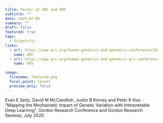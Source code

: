 ```yaml
---
title: Poster at GRC and GRS
subtitle: ""
date: 2025-07-05
summary: ""
draft: false
featured: true
tags:
  - Scientific
links:
  - url: https://www.grc.org/human-genetics-and-genomics-conference/2025/
    name: GRC
  - url: https://www.grc.org/human-genetics-and-genomics-grs-conference/2025/
    name: GRS
    
image:
  filename: featured.png
  focal_point: Center
  preview_only: false
---
```


Evan E Seitz, David M McCandlish, Justin B Kinney and Peter K Koo. "Mapping the Mechanistic Impact of Genetic Variation with Interpretable Deep Learning", Gordon Research Conference and Gordon Research Seminar, July 2025.
